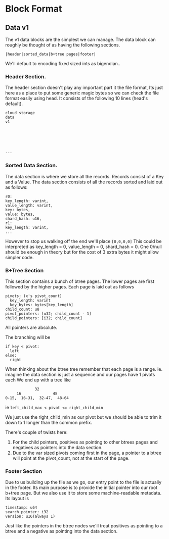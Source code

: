 # Block Format

## Data v1
The v1 data blocks are the simplest we can manage.
The data block can roughly be thought of as having the following sections.

```
|header|sorted_data|b+tree pages|footer|
```

We'll default to encoding fixed sized ints as bigendian..

### Header Section.
The header section doesn't play any important part it the file format,
Its just here as a place to put some generic magic bytes so we can check
the file format easily using head.
It consists of the following 10 lines (head's default).
```
cloud storage
data
v1






---
```

### Sorted Data Section.
The data section is where we store all the records.
Records consist of a Key and a Value.
The data section consists of all the records sorted and laid out as follows:
```
r0:
key_length: varint,
value_length: varint,
key: bytes,
value: bytes,
shard_hash: u16,
r1:
key_length: varint,
...
```

However to stop us walking off the end we'll place `[0,0,0,0]`
This could be interpreted as key_length = 0, value_length = 0, shard_hash = 0.
One 0/null should be enough in theory but for the cost of 3 extra bytes it might
allow simpler code.

### B+Tree Section
This section contains a bunch of btree pages.
The lower pages are first followed by the higher pages.
Each page is laid out as follows
```
pivots: (x's pivot_count)
  key_length: varint
  key_bytes: bytes[key_length]
child_count: u8
pivot_pointers: [u32; child_count - 1]
child_pointers: [i32; child_count]
```

All pointers are absolute.

The branching will be
```
if key < pivot:
  left
else:
  right
```

When thinking about the btree tree remember that each page is a range.
ie. imagine the data section is just a sequence and our pages have 1 pivots each
We end up with a tree like
```
             32
     16              48
0-15,  16-31,  32-47,  48-64
```

ie
`left_child_max < pivot <= right_child_min`

We just use the right_child_min as our pivot but we should be able to trim it down
to 1 longer than the common prefix.

There's couple of twists here:
1. For the child pointers, positives as pointing to other btrees pages
and negatives as pointers into the data section.
2. Due to the var sized pivots coming first in the page, a pointer to a btree will point at the pivot_count, not at the
start of the page.


### Footer Section
Due to us building up the file as we go, our entry point to the file is actually in the footer.
Its main purpose is to provide the initial pointer into our root b+tree page.
But we also use it to store some machine-readable metadata.
Its layout is
```
timestamp: u64
search_pointer: i32
version: u16(always 1)
```

Just like the pointers in the btree nodes
we'll treat positives as pointing to a btree and a negative as pointing into the data section.
